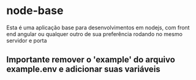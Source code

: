 # node-base
Esta é uma aplicação base para desenvolvimentos em nodejs, com front end angular ou qualquer outro de sua preferência rodando no mesmo servidor e porta

## Importante remover o 'example' do arquivo example.env e adicionar suas variáveis
